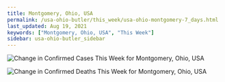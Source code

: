 ```yaml
---
title: Montgomery, Ohio, USA
permalink: /usa-ohio-butler/this_week/usa-ohio-montgomery-7_days.html
last_updated: Aug 19, 2021
keywords: ["Montgomery, Ohio, USA", "This Week"]
sidebar: usa-ohio-butler_sidebar
---
```


![Change in Confirmed Cases This Week for Montgomery, Ohio, USA](/covid_tracker/images/graphs/usa-ohio-montgomery-delta_confirmed-7_days_graph.png)

![Change in Confirmed Deaths This Week for Montgomery, Ohio, USA](/covid_tracker/images/graphs/usa-ohio-montgomery-delta_deaths-7_days_graph.png)
